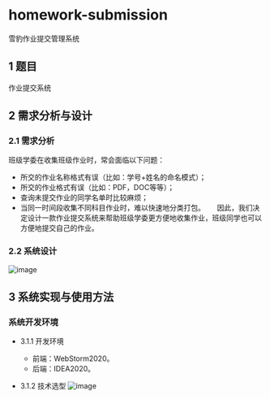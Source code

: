 # homework-submission     
雪豹作业提交管理系统     
## 1 题目     
作业提交系统        

## 2 需求分析与设计     
### 2.1 需求分析     
班级学委在收集班级作业时，常会面临以下问题：     
- 所交的作业名称格式有误（比如：学号+姓名的命名模式）；     
- 所交的作业格式有误（比如：PDF，DOC等等）；     
- 查询未提交作业的同学名单时比较麻烦；     
- 当同一时间段收集不同科目作业时，难以快速地分类打包。     
因此，我们决定设计一款作业提交系统来帮助班级学委更方便地收集作业，班级同学也可以方便地提交自己的作业。






### 2.2 系统设计    
![image](https://github.com/LYuYang61/homework-submission/assets/131588563/06ddcf5f-a25a-4328-b189-40f29b6d22df)



## 3 系统实现与使用方法
### 系统开发环境
- 3.1.1 开发环境
  - 前端：WebStorm2020。
  - 后端：IDEA2020。

- 3.1.2 技术选型
![image](https://github.com/LYuYang61/homework-submission/assets/131588563/b0fa1ca9-cfbe-49af-bac7-0ca0143defce)

